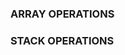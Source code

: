 <!DOCTYPE>
<html>
    <head></head>
        <body>
            <h3>ARRAY OPERATIONS</h3>
            <h3>STACK OPERATIONS</h3>
        </body>
</html>